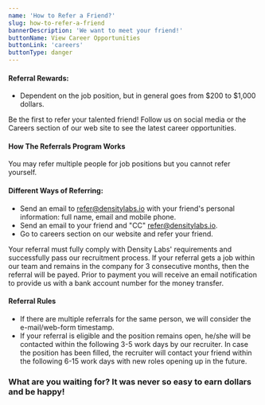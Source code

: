 ```yaml
---
name: 'How to Refer a Friend?'
slug: how-to-refer-a-friend
bannerDescription: 'We want to meet your friend!'
buttonName: View Career Opportunities
buttonLink: 'careers'
buttonType: danger
---
```

#### Referral Rewards:
- Dependent on the job position, but in general goes from $200 to $1,000 dollars.

Be the first to refer your talented friend! Follow us on social media or the Careers section of our web site to see the latest career opportunities.
#### How The Referrals Program Works
You may refer multiple people for job positions but you cannot refer yourself.

#### Different Ways of Referring:
- Send an email to refer@densitylabs.io with your friend's personal information: full name, email and mobile phone.
- Send an email to your friend and "CC" refer@densitylabs.io.
- Go to careers section on our website and refer your friend.

Your referral must fully comply with Density Labs' requirements and successfully pass our recruitment process.
If your referral gets a job within our team and remains in the company for 3 consecutive months, then the referral will be payed. Prior to payment you will receive an email notification to provide us with a bank account number for the money transfer.

#### Referral Rules
- If there are multiple referrals for the same person, we will consider the e-mail/web-form timestamp.
- If your referral is eligible and the position remains open, he/she will be contacted within the following 3-5 work days by our recruiter. In case the position has been filled, the recruiter will contact your friend within the following 6-15 work days with new roles opening up in the future.

### What are you waiting for? It was never so easy to earn dollars and be happy!
